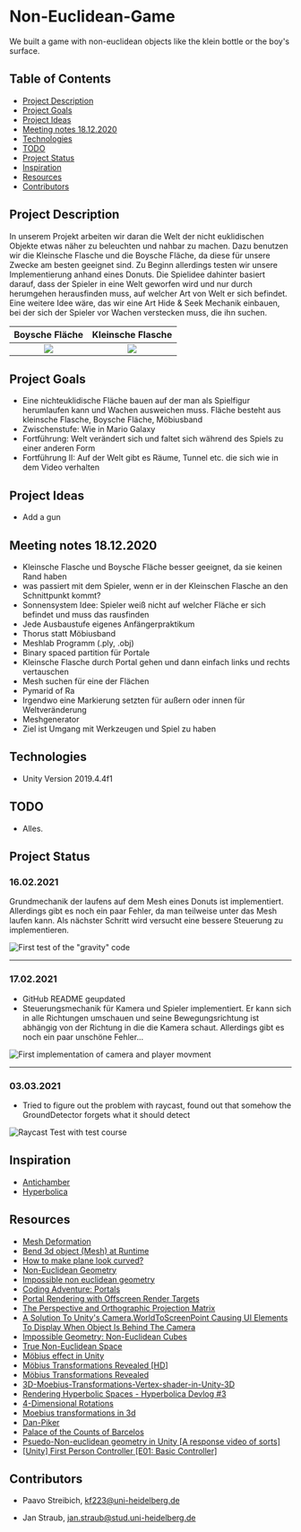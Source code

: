 # Non-Euclidean-Game
We built a game with non-euclidean objects like the klein bottle or the boy's surface.
## Table of Contents

* [Project Description](#project-description)
* [Project Goals](#project-goals)
* [Project Ideas](#project-ideas)
* [Meeting notes 18.12.2020](#meeting-notes-18.12.2020)
* [Technologies](#technologies)
* [TODO](#todo)
* [Project Status](#project-status)
* [Inspiration](#inspiration)
* [Resources](#resources)
* [Contributors](#contributors)

## Project Description

In unserem Projekt arbeiten wir daran die Welt der nicht euklidischen Objekte etwas näher zu beleuchten und nahbar zu machen. Dazu benutzen wir die Kleinsche Flasche und die Boysche Fläche, da diese für unsere Zwecke am besten geeignet sind. Zu Beginn allerdings testen wir unsere Implementierung anhand eines Donuts. 
Die Spielidee dahinter basiert darauf, dass der Spieler in eine Welt geworfen wird und nur durch herumgehen herausfinden muss, auf welcher Art von Welt er sich befindet. Eine weitere Idee wäre, das wir eine Art Hide & Seek Mechanik einbauen, bei der sich der Spieler vor Wachen verstecken muss, die ihn suchen. 

Boysche Fläche             |  Kleinsche Flasche
:-------------------------:|:-------------------------:
![](git_res/Boy_Surface-animation-small.gif)  |  ![](git_res/Klein_bottle.svg)

## Project Goals
* Eine nichteuklidische Fläche bauen auf der man als Spielfigur herumlaufen kann und Wachen ausweichen muss. Fläche besteht aus kleinsche Flasche, Boysche Fläche, Möbiusband
* Zwischenstufe: Wie in Mario Galaxy
* Fortführung: Welt verändert sich und faltet sich während des Spiels zu einer anderen Form
* Fortführung II: Auf der Welt gibt es Räume, Tunnel etc. die sich wie in dem Video verhalten

## Project Ideas
* Add a gun

## Meeting notes 18.12.2020
* Kleinsche Flasche und Boysche Fläche besser geeignet, da sie  keinen Rand haben
* was passiert mit dem Spieler, wenn er in der Kleinschen Flasche an den Schnittpunkt kommt?
* Sonnensystem Idee: Spieler weiß nicht auf welcher Fläche er sich befindet und muss das rausfinden
* Jede Ausbaustufe eigenes Anfängerpraktikum
* Thorus statt Möbiusband
* Meshlab Programm (.ply, .obj)
* Binary spaced partition für Portale
* Kleinsche Flasche durch Portal gehen und dann einfach links und rechts vertauschen
* Mesh suchen für eine der Flächen
* Pymarid of Ra
* Irgendwo eine Markierung setzten für außern oder innen für Weltveränderung
* Meshgenerator
* Ziel ist Umgang mit Werkzeugen und Spiel zu haben

## Technologies 
* Unity Version 2019.4.4f1

## TODO
* Alles.

## Project Status
### 16.02.2021
Grundmechanik der laufens auf dem Mesh eines Donuts ist implementiert. Allerdings gibt es noch ein paar Fehler, da man teilweise unter das Mesh laufen kann. Als nächster Schritt wird versucht eine bessere Steuerung zu implementieren.

![First test of the "gravity" code](git_res/Raycast_Test_1.gif)
- - - - -

### 17.02.2021
- GitHub README geupdated
- Steuerungsmechanik für Kamera und Spieler implementiert. Er kann sich in alle Richtungen umschauen und seine Bewegungsrichtung ist abhängig von der Richtung in die die Kamera schaut. Allerdings gibt es noch ein paar unschöne Fehler...

![First implementation of camera and player movment](git_res/Movment_Test_1.gif)
- - - - - 

### 03.03.2021
- Tried to figure out the problem with raycast, found out that somehow the GroundDetector forgets what it should detect

![Raycast Test with test course](git_res/Raycast_Test_2.gif)

## Inspiration

* [Antichamber](http://www.antichamber-game.com)
* [Hyperbolica](https://store.steampowered.com/app/1256230/Hyperbolica/)

## Resources

* [Mesh Deformation](https://catlikecoding.com/unity/tutorials/mesh-deformation/)
* [Bend 3d object (Mesh) at Runtime](https://answers.unity.com/questions/1725691/bend-3d-object-mesh-at-runtime.html)
* [How to make plane look curved?](https://answers.unity.com/questions/288835/how-to-make-plane-look-curved.html?childToView=288888#answer-288888)
* [Non-Euclidean Geometry](https://www.reddit.com/r/Unity3D/comments/3qqyic/noneuclidean_geometry/)
* [Impossible non euclidean geometry](https://forum.unity.com/threads/impossible-non-euclidean-geometry.893938/)
* [Coding Adventure: Portals](https://www.youtube.com/watch?v=cWpFZbjtSQg)
* [Portal Rendering with Offscreen Render Targets](https://tomhulton.blogspot.com/2015/08/portal-rendering-with-offscreen-render.html)
* [The Perspective and Orthographic Projection Matrix](https://www.scratchapixel.com/lessons/3d-basic-rendering/perspective-and-orthographic-projection-matrix/projection-matrices-what-you-need-to-know-first)
* [A Solution To Unity's Camera.WorldToScreenPoint Causing UI Elements To Display When Object Is Behind The Camera](https://www.turiyaware.com/blog/a-solution-to-unitys-camera-worldtoscreenpoint-causing-ui-elements-to-display-when-object-is-behind-the-camera)
* [Impossible Geometry: Non-Euclidean Cubes](https://www.alanzucconi.com/2015/12/09/3873/)
* [True Non-Euclidean Space](https://answers.unity.com/questions/1085798/true-non-euclidean-space.html)
* [Möbius effect in Unity](https://gamedev.stackexchange.com/questions/178711/möbius-effect-in-unity)
* [Möbius Transformations Revealed [HD]](https://www.youtube.com/watch?v=0z1fIsUNhO4)
* [Möbius Transformations Revealed](https://www-users.math.umn.edu/~arnold//moebius/)
* [3D-Moebius-Transformations-Vertex-shader-in-Unity-3D](https://github.com/IRCSS/3D-Moebius-Transformations-Vertex-shader-in-Unity-3D)
* [Rendering Hyperbolic Spaces - Hyperbolica Devlog #3](https://www.youtube.com/watch?v=pXWRYpdYc7Q)
* [4-Dimensional Rotations](https://spacesymmetrystructure.wordpress.com/2008/12/11/4-dimensional-rotations/)
* [Moebius transformations in 3d](https://gist.githubusercontent.com/Dan-Piker/f7d790b3967d41bff8b0291f4cf7bd9e/raw/6225dadae2d8960fbc523b0082ae411e860803ad/Moebius3d)
* [Dan-Piker](https://github.com/Dan-Piker)
* [Palace of the Counts of Barcelos](https://sketchfab.com/3d-models/palace-of-the-counts-of-barcelos-655707837d0a4c4d814eb203f2a95bbc)
* [Psuedo-Non-euclidean geometry in Unity [A response video of sorts]](https://www.youtube.com/watch?v=ukdIAcfGKF4)
* [[Unity] First Person Controller [E01: Basic Controller]](https://www.youtube.com/watch?v=PmIPqGqp8UY)

## Contributors

* Paavo Streibich, kf223@uni-heidelberg.de

* Jan Straub, jan.straub@stud.uni-heidelberg.de
